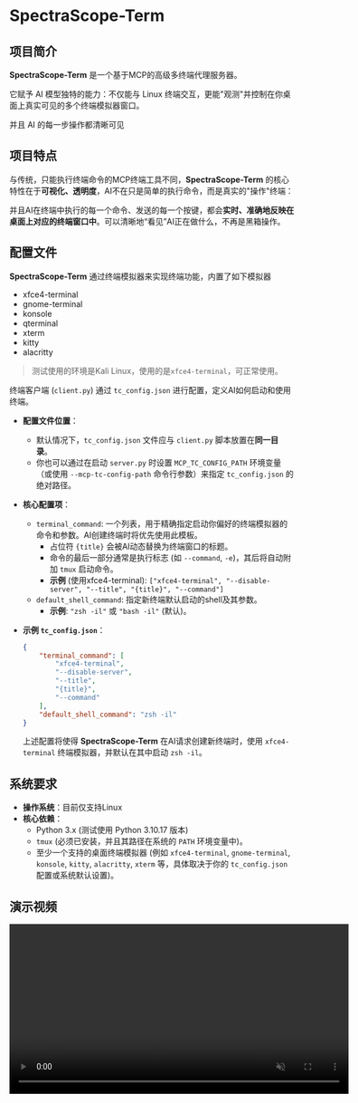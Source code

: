 # SpectraScope-Term

## 项目简介

**SpectraScope-Term** 是一个基于MCP的高级多终端代理服务器。

它赋予 AI 模型独特的能力：不仅能与 Linux 终端交互，更能"观测"并控制在你桌面上真实可见的多个终端模拟器窗口。

并且 AI 的每一步操作都清晰可见

## 项目特点

与传统，只能执行终端命令的MCP终端工具不同，**SpectraScope-Term** 的核心特性在于**可视化、透明度**，AI不在只是简单的执行命令，而是真实的"操作"终端：

并且AI在终端中执行的每一个命令、发送的每一个按键，都会**实时、准确地反映在桌面上对应的终端窗口中**。可以清晰地“看见”AI正在做什么，不再是黑箱操作。

## 配置文件

**SpectraScope-Term** 通过终端模拟器来实现终端功能，内置了如下模拟器

*	xfce4-terminal
*	gnome-terminal
*	konsole
*	qterminal
*	xterm
*	kitty
*	alacritty

> 测试使用的环境是Kali Linux，使用的是`xfce4-terminal`，可正常使用。

终端客户端 (`client.py`) 通过 `tc_config.json` 进行配置，定义AI如何启动和使用终端。

*   **配置文件位置**：
    *   默认情况下，`tc_config.json` 文件应与 `client.py` 脚本放置在**同一目录**。
    *   你也可以通过在启动 `server.py` 时设置 `MCP_TC_CONFIG_PATH` 环境变量（或使用 `--mcp-tc-config-path` 命令行参数）来指定 `tc_config.json` 的绝对路径。

*   **核心配置项**：
    *   `terminal_command`: 一个列表，用于精确指定启动你偏好的终端模拟器的命令和参数。AI创建终端时将优先使用此模板。
        *   占位符 `{title}` 会被AI动态替换为终端窗口的标题。
        *   命令的最后一部分通常是执行标志 (如 `--command`, `-e`)，其后将自动附加 `tmux` 启动命令。
        *   **示例** (使用xfce4-terminal): `["xfce4-terminal", "--disable-server", "--title", "{title}", "--command"]`
    *   `default_shell_command`: 指定新终端默认启动的shell及其参数。
        *   **示例**: `"zsh -il"` 或 `"bash -il"` (默认)。
        
*   **示例 `tc_config.json`**：

    ```json
	{
		"terminal_command": [
			"xfce4-terminal",
			"--disable-server",
			"--title",
			"{title}",
			"--command"
		],
		"default_shell_command": "zsh -il"
	}
    ```
    
    上述配置将使得 **SpectraScope-Term** 在AI请求创建新终端时，使用 `xfce4-terminal` 终端模拟器，并默认在其中启动 `zsh -il`。

## 系统要求

*   **操作系统**：目前仅支持Linux
*   **核心依赖**：
    *   Python 3.x (测试使用 Python 3.10.17 版本)
    *   `tmux` (必须已安装，并且其路径在系统的 `PATH` 环境变量中)。
    *   至少一个支持的桌面终端模拟器 (例如 `xfce4-terminal`, `gnome-terminal`, `konsole`, `kitty`, `alacritty`, `xterm` 等，具体取决于你的 `tc_config.json` 配置或系统默认设置)。

## 演示视频

<video src="https://img.trtyr.top/video/20250511_152136.mp4" width="600" controls muted="false">
  您的浏览器不支持视频标签，或视频无法加载。
  <a href="https://img.trtyr.top/video/20250511_152136.mp4">直接打开视频</a>
</video>
